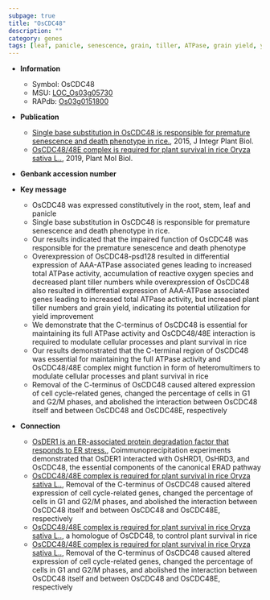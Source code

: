 ```yaml
---
subpage: true
title: "OsCDC48"
description: ""
category: genes
tags: [leaf, panicle, senescence, grain, tiller, ATPase, grain yield, yield, cell cycle, tiller number, reactive oxygen species]
---
```


* **Information**  
    + Symbol: OsCDC48  
    + MSU: [LOC_Os03g05730](http://rice.plantbiology.msu.edu/cgi-bin/ORF_infopage.cgi?orf=LOC_Os03g05730)  
    + RAPdb: [Os03g0151800](http://rapdb.dna.affrc.go.jp/viewer/gbrowse_details/irgsp1?name=Os03g0151800)  

* **Publication**  
    + [Single base substitution in OsCDC48 is responsible for premature senescence and death phenotype in rice.](http://www.ncbi.nlm.nih.gov/pubmed?term=Single+base+substitution+in+OsCDC48+is+responsible+for+premature+senescence+and+death+phenotype+in+rice.%5BTitle%5D), 2015, J Integr Plant Biol.
    + [OsCDC48/48E complex is required for plant survival in rice Oryza sativa L..](http://www.ncbi.nlm.nih.gov/pubmed?term=OsCDC48/48E+complex+is+required+for+plant+survival+in+rice+Oryza+sativa+L..%5BTitle%5D), 2019, Plant Mol Biol.

* **Genbank accession number**  

* **Key message**  
    + OsCDC48 was expressed constitutively in the root, stem, leaf and panicle
    + Single base substitution in OsCDC48 is responsible for premature senescence and death phenotype in rice.
    + Our results indicated that the impaired function of OsCDC48 was responsible for the premature senescence and death phenotype
    + Overexpression of OsCDC48-psd128 resulted in differential expression of AAA-ATPase associated genes leading to increased total ATPase activity, accumulation of reactive oxygen species and decreased plant tiller numbers while overexpression of OsCDC48 also resulted in differential expression of AAA-ATPase associated genes leading to increased total ATPase activity, but increased plant tiller numbers and grain yield, indicating its potential utilization for yield improvement
    + We demonstrate that the C-terminus of OsCDC48 is essential for maintaining its full ATPase activity and OsCDC48/48E interaction is required to modulate cellular processes and plant survival in rice
    + Our results demonstrated that the C-terminal region of OsCDC48 was essential for maintaining the full ATPase activity and OsCDC48/48E complex might function in form of heteromultimers to modulate cellular processes and plant survival in rice
    + Removal of the C-terminus of OsCDC48 caused altered expression of cell cycle-related genes, changed the percentage of cells in G1 and G2/M phases, and abolished the interaction between OsCDC48 itself and between OsCDC48 and OsCDC48E, respectively

* **Connection**  
    + [OsDER1 is an ER-associated protein degradation factor that responds to ER stress.](http://www.ncbi.nlm.nih.gov/pubmed?term=OsDER1+is+an+ER-associated+protein+degradation+factor+that+responds+to+ER+stress.%5BTitle%5D),  Coimmunoprecipitation experiments demonstrated that OsDER1 interacted with OsHRD1, OsHRD3, and OsCDC48, the essential components of the canonical ERAD pathway
    + [OsCDC48/48E complex is required for plant survival in rice Oryza sativa L..](http://www.ncbi.nlm.nih.gov/pubmed?term=OsCDC48/48E+complex+is+required+for+plant+survival+in+rice+Oryza+sativa+L..%5BTitle%5D),  Removal of the C-terminus of OsCDC48 caused altered expression of cell cycle-related genes, changed the percentage of cells in G1 and G2/M phases, and abolished the interaction between OsCDC48 itself and between OsCDC48 and OsCDC48E, respectively
    + [OsCDC48/48E complex is required for plant survival in rice Oryza sativa L..](Os10g0442600), a homologue of OsCDC48, to control plant survival in rice
    + [OsCDC48/48E complex is required for plant survival in rice Oryza sativa L..](http://www.ncbi.nlm.nih.gov/pubmed?term=OsCDC48/48E+complex+is+required+for+plant+survival+in+rice+Oryza+sativa+L..%5BTitle%5D),  Removal of the C-terminus of OsCDC48 caused altered expression of cell cycle-related genes, changed the percentage of cells in G1 and G2/M phases, and abolished the interaction between OsCDC48 itself and between OsCDC48 and OsCDC48E, respectively



